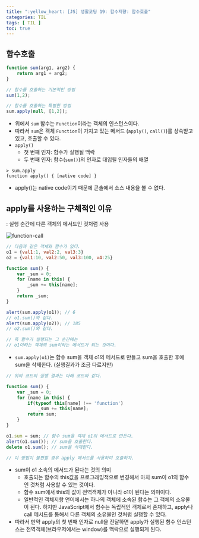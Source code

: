 ```yaml
---
title: ":yellow_heart: [JS] 생활코딩 19: 함수지향: 함수호출"
categories: TIL
tags: [ TIL ]
toc: true
---
```


## 함수호출

```javascript
function sum(arg1, arg2) {
    return arg1 + arg2;
}

// 함수를 호출하는 기본적인 방법
sum(1,2);

// 함수를 호출하는 특별한 방법
sum.apply(null, [1,2]);
```

- 위에서 `sum` 함수는 `Function`이라는 객체의 인스턴스이다.
- 따라서 `sum`은 객체 `Function`이 가지고 있는 메서드 (`apply()`, `call()`)를 상속받고 있고, 호출할 수 있다.
- `apply()`
  - 첫 번째 인자: 함수가 실행될 맥락
  - 두 번째 인자: 함수(`sum()`)의 인자로 대입될 인자들의 배열

```console
> sum.apply
function apply() { [native code] }
```

- apply()는 native code이기 때문에 콘솔에서 소스 내용을 볼 수 없다.

## apply를 사용하는 구체적인 이유

: 실행 순간에 다른 객체의 메서드인 것처럼 사용

![function-call](https://user-images.githubusercontent.com/50407047/90976088-2a30d880-e575-11ea-928f-40c4b671b696.jpg)

```javascript
// 다음과 같은 객체와 함수가 있다.
o1 = {val1:1, val2:2, val3:3}
o2 = {val1:10, val2:50, val3:100, v4:25}

function sum() { 
    var _sum = 0;
    for (name in this) {
        _sum += this[name];
    }
    return _sum;
}

alert(sum.apply(o1)); // 6
// o1.sum()와 같다.
alert(sum.apply(o2)); // 185
// o2.sum()와 같다.

// 즉 함수가 실행되는 그 순간에는 
// o1이라는 객체의 sum이라는 메서드가 되는 것이다.
```

- `sum.apply(o1)`는 함수 sum을 객체 o1의 메서드로 만들고 sum을 호출한 후에 sum을 삭제한다. (실행결과가 조금 다르지만)

```javascript
// 위의 코드의 실행 결과는 아래 코드와 같다.

function sum() {
    var _sum = 0;
    for (name in this) {
        if(typeof this[name] !== 'function')
            _sum += this[name];
        return sum;
    }
}

o1.sum = sum; // 함수 sum을 객체 o1의 메서드로 만든다.
alert(o1.sum()); // sum을 호출한다.
delete o1.sum(); // sum을 삭제한다.

// 이 방법이 불편할 경우 apply 메서드를 사용하여 호출하자.
```

- sum이 o1 소속의 메서드가 된다는 것의 의미
  - 호출되는 함수의 this값을 프로그래밍적으로 변경해서 마치 sum이 o1의 함수인 것처럼 사용할 수 있는 것이다.
  - 함수 sum에서 this의 값이 전역객체가 아니라 o1이 된다는 의미이다. 
  - 일반적인 객체지향 언어에서는 하나의 객체에 소속된 함수는 그 객체의 소유물이 된다. 하지만 JavaScript에서 함수는 독립적인 객체로서 존재하고, apply나 call 메서드를 통해서 다른 객체의 소유물인 것처럼 실행할 수 있다.
- 따라서 만약 apply의 첫 번째 인자로 null을 전달하면 apply가 실행된 함수 인스턴스는 전역객체(브라우저에서는 window)를 맥락으로 실행되게 된다. 




